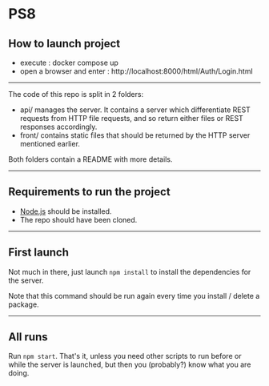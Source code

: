 # PS8

## How to launch project 
  - execute : docker compose up
  - open a browser and enter : http://localhost:8000/html/Auth/Login.html
-----------------------------------------------------------------------------------
The code of this repo is split in 2 folders:

- api/ manages the server. It contains a server which differentiate REST requests from HTTP file requests, and so
  return either files or REST responses accordingly.
- front/ contains static files that should be returned by the HTTP server mentioned earlier.

Both folders contain a README with more details.

---

## Requirements to run the project

- [Node.js](https://nodejs.org/) should be installed.
- The repo should have been cloned.

---

## First launch

Not much in there, just launch `npm install` to install the dependencies for the server.

Note that this command should be run again every time you install / delete a package.

---

## All runs

Run `npm start`. That's it, unless you need other scripts to run before or while the server is launched,
but then you (probably?) know what you are doing.

